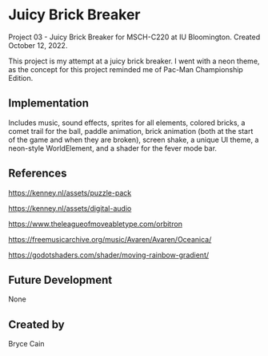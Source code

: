 # Juicy Brick Breaker
Project 03 - Juicy Brick Breaker for MSCH-C220 at IU Bloomington. Created October 12, 2022.

This project is my attempt at a juicy brick breaker. I went with a neon theme, as the concept for this project reminded me of Pac-Man Championship Edition.

## Implementation
Includes music, sound effects, sprites for all elements, colored bricks, a comet trail for the ball, paddle animation, brick animation (both at the start of the game and when they are broken), screen shake, a unique UI theme, a neon-style WorldElement, and a shader for the fever mode bar.

## References
https://kenney.nl/assets/puzzle-pack

https://kenney.nl/assets/digital-audio

https://www.theleagueofmoveabletype.com/orbitron

https://freemusicarchive.org/music/Avaren/Avaren/Oceanica/

https://godotshaders.com/shader/moving-rainbow-gradient/

## Future Development
None

## Created by
Bryce Cain

